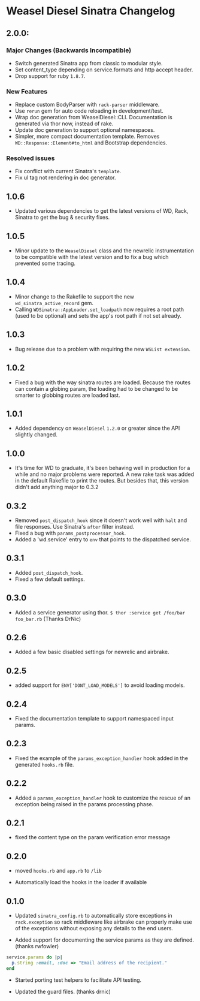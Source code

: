 # Weasel Diesel Sinatra Changelog

## 2.0.0:
### Major Changes (Backwards Incompatible)
* Switch generated Sinatra app from classic to modular style.
* Set content_type depending on service.formats and http accept header.
* Drop support for ruby `1.8.7`.

### New Features
* Replace custom BodyParser with `rack-parser` middleware.
* Use `rerun` gem for auto code reloading in development/test.
* Wrap doc generation from WeaselDiesel::CLI. Documentation is
generated via thor now, instead of rake.
* Update doc generation to support optional namespaces.
* Simpler, more compact documentation template.
  Removes `WD::Response::Element#to_html` and Bootstrap dependencies.

### Resolved issues
* Fix conflict with current Sinatra's `template`.
* Fix ul tag not rendering in doc generator.

## 1.0.6
* Updated various dependencies to get the latest versions of WD, Rack,
Sinatra to get the bug & security fixes.

## 1.0.5
* Minor update to the `WeaselDiesel` class and the
  newrelic instrumentation to be compatible with the latest version and to
  fix a bug which prevented some tracing.

## 1.0.4
* Minor change to the Rakefile to support the new
  `wd_sinatra_active_record` gem.
* Calling `WDSinatra::AppLoader.set_loadpath` now requires a root path
  (used to be optional) and sets the app's root path if not set already.

## 1.0.3
* Bug release due to a problem with requiring the new `WSList
  extension`.

## 1.0.2
* Fixed a bug with the way sinatra routes are loaded. Because the routes
  can contain a globing param, the loading had to be changed to be
  smarter to globbing routes are loaded last.

## 1.0.1
* Added dependency on `WeaselDiesel` `1.2.0` or greater since the API
  slightly changed.

## 1.0.0
* It's time for WD to graduate, it's been behaving well in production
  for a while and no major problems were reported. A new rake task was
added in the default Rakefile to print the routes. But besides that,
this version didn't add anything major to 0.3.2

## 0.3.2
* Removed `post_dispatch_hook` since it doesn't work well with `halt`
  and file responses. Use Sinatra's `after` filter instead.
* Fixed a bug with `params_postprocessor_hook`.
* Added a 'wd.service' entry to `env` that points to the dispatched
  service.

## 0.3.1

* Added `post_dispatch_hook`.
* Fixed a few default settings.

## 0.3.0

* Added a service generator using thor. `$ thor :service get /foo/bar foo_bar.rb` (Thanks DrNic)

## 0.2.6

* Added a few basic disabled settings for newrelic and airbrake.

## 0.2.5

* added support for `ENV['DONT_LOAD_MODELS']` to avoid loading models.

## 0.2.4

* Fixed the documentation template to support namespaced input params.

## 0.2.3

* Fixed the example of the `params_exception_handler` hook added in the
  generated `hooks.rb` file.

## 0.2.2

* Added a `params_exception_handler` hook to customize the rescue of an
  exception being raised in the params processing phase.

## 0.2.1

* fixed the content type on the param verification error message

## 0.2.0

* moved `hooks.rb` and `app.rb` to `/lib`

* Automatically load the hooks in the loader if available


## 0.1.0

* Updated  `sinatra_config.rb` to automatically store exceptions in
  `rack.exception` so rack middleware like airbrake can properly make
  use of the exceptions without exposing any details to the end users.

* Added support for documenting the service params as they are defined.
  (thanks rwfowler)

```ruby
service.params do |p|
  p.string :email, :doc => "Email address of the recipient."
end
```

* Started porting test helpers to facilitate API testing.

* Updated the guard files. (thanks drnic)
